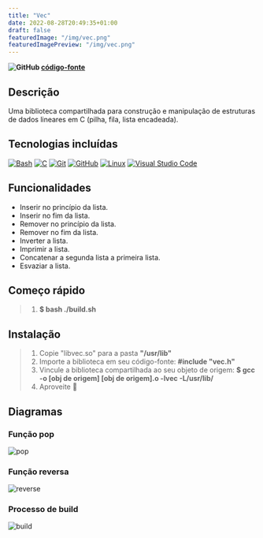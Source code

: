```yaml
---
title: "Vec"
date: 2022-08-28T20:49:35+01:00
draft: false
featuredImage: "/img/vec.png"
featuredImagePreview: "/img/vec.png"
---
```

**![GitHub](/img/github-icon-2.svg) [código-fonte](https://github.com/Tsarbomba69-com/vec)**

## Descrição

Uma biblioteca compartilhada para construção e manipulação de estruturas de dados lineares em C (pilha, fila, lista encadeada).

## Tecnologias incluídas

[![Bash](/img/bash-1.svg)](https://www.gnu.org/software/bash/)
[![C](/img/c-1.svg)](https://www.guru99.com/c-programming-language.html)
[![Git](/img/git-icon.svg)](https://git-scm.com)
[![GitHub](/img/github-icon-1.svg)](https://github.com)
[![Linux](/img/linux-tux.svg)](https://www.linux.org)
[![Visual Studio Code](/img/visual-studio-code-1.svg)](https://code.visualstudio.com)

## Funcionalidades

* Inserir no princípio da lista.
* Inserir no fim da lista.
* Remover no princípio da lista.
* Remover no fim da lista.
* Inverter a lista.
* Imprimir a lista.
* Concatenar a segunda lista a primeira lista.
* Esvaziar a lista.

## Começo rápido
>
> 1. **$ bash ./build.sh**

## Instalação
>
> 1. Copie "libvec.so" para a pasta **"/usr/lib"**
> 2. Importe a biblioteca em seu código-fonte: **#include "vec.h"**
> 3. Vincule a biblioteca compartilhada ao seu objeto de origem: **$ gcc -o [obj de origem] [obj de origem].o -lvec -L/usr/lib/**
> 4. Aproveite 🙂

## Diagramas

### Função pop

![pop](/img/pop%20(dark).svg)

### Função reversa

![reverse](/img/reverse%20(dark).svg)

### Processo de build

![build](/img/build-shared-library%20(dark).svg)
